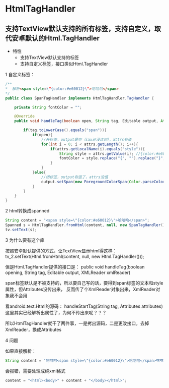 # HtmlTagHandler
支持TextView默认支持的所有标签，支持自定义，取代安卓默认的Html.TagHandler
------------------------------------------------

* 特性
    * 支持TextView默认支持的标签
    * 支持自定义标签，接口类似Html.TagHandler


1 自定义标签：

```java
/**
*  解析<span style=\"{color:#e60012}\">哈哈哈</span>
*/
public class SpanTagHandler implements HtmlTagHandler.TagHandler {

    private String fontColor = "";

    @Override
    public void handleTag(boolean open, String tag, Editable output, Attributes attrs) {

        if(tag.toLowerCase().equals("span")){
            if(open){
                //开标签，output是空（sax还没读到），attrs有值
                for(int i = 0; i < attrs.getLength(); i++){
                    if(attrs.getLocalName(i).equals("style")){
                        String style = attrs.getValue(i); //{color:#e60012}
                        fontColor = style.replace("{", "").replace("}", "").replace("color", "").replace(":", "");
                    }
                }
            }else{
                //闭标签，output有值了，attrs没值
                output.setSpan(new ForegroundColorSpan(Color.parseColor(fontColor)), 0, output.length(), Spanned.SPAN_EXCLUSIVE_EXCLUSIVE);
            }
        }
    }
}
```

2 html转换成spanned
```java
String content = "<span style=\"{color:#e60012}\">哈哈哈</span>";
Spanned s = HtmlTagHandler.fromHtml(content, null, new SpanTagHandler());
tv.setText(s);
```

3 为什么要有这个库

按照安卓默认提供的方式，让TextView显示html得这样：
tv_2.setText(Html.fromHtml(content, null, new Html.TagHandler()));

但是Html.TagHandler提供的接口是：
public void handleTag(boolean opening, String tag, Editable output, XMLReader xmlReader)

span标签默认是不被支持的，所以要自己写的话，要得到span标签的文本和style属性，但Attributes没传出来，
反而传了个XmlReader对象出来，XmlReader对象我不会用

看android.text.Html的源码：
handleStartTag(String tag, Attributes attributes)
这里其实已经解析出属性了，为何不传出来呢？？？

所以HtmlTagHandler就干了两件事，一是拷出源码，二是更改接口，去掉XmlReader，换成Attributes

4 问题

如果直接解析：
```java
String content = "呵呵呵<span style=\"{color:#e60012}\">哈哈哈</span>嘿嘿嘿";
```
会报错，需要处理成纯xml格式
```java
content = "<html><body>" + content + "</body></html>";
```
